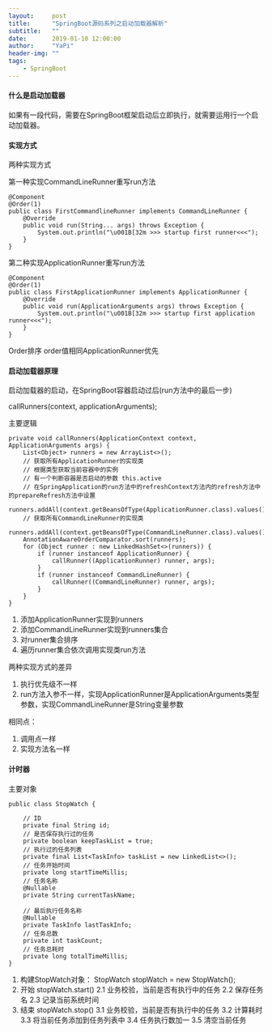 ```yaml
---
layout:     post
title:      "SpringBoot源码系列之启动加载器解析"
subtitle:   ""
date:       2019-01-10 12:00:00
author:     "YaPi"
header-img: ""
tags:
    - SpringBoot
---
```


#### 什么是启动加载器

如果有一段代码，需要在SpringBoot框架启动后立即执行，就需要运用行一个启动加载器。

#### 实现方式

两种实现方式

第一种实现CommandLineRunner重写run方法

```
@Component
@Order(1)
public class FirstCommandlineRunner implements CommandLineRunner {
    @Override
    public void run(String... args) throws Exception {
        System.out.println("\u001B[32m >>> startup first runner<<<");
    }
}
```

第二种实现ApplicationRunner重写run方法

```
@Component
@Order(1)
public class FirstApplicationRunner implements ApplicationRunner {
    @Override
    public void run(ApplicationArguments args) throws Exception {
        System.out.println("\u001B[32m >>> startup first application runner<<<");
    }
}
```

Order排序 order值相同ApplicationRunner优先


#### 启动加载器原理

启动加载器的启动，在SpringBoot容器启动过后(run方法中的最后一步)

callRunners(context, applicationArguments);


主要逻辑
```
private void callRunners(ApplicationContext context, ApplicationArguments args) {
    List<Object> runners = new ArrayList<>();
    // 获取所有ApplicationRunner的实现类
    // 根据类型获取当前容器中的实例
    // 有一个判断容器是否启动的参数 this.active
    // 在SpringApplication的run方法中的refreshContext方法内的refresh方法中的prepareRefresh方法中设置
    runners.addAll(context.getBeansOfType(ApplicationRunner.class).values());
    // 获取所有CommandLineRunner的实现类
    runners.addAll(context.getBeansOfType(CommandLineRunner.class).values());
    AnnotationAwareOrderComparator.sort(runners);
    for (Object runner : new LinkedHashSet<>(runners)) {
        if (runner instanceof ApplicationRunner) {
            callRunner((ApplicationRunner) runner, args);
        }
        if (runner instanceof CommandLineRunner) {
            callRunner((CommandLineRunner) runner, args);
        }
    }
}
```



1. 添加ApplicationRunner实现到runners
2. 添加CommandLineRunner实现到runners集合
3. 对runner集合排序
4. 遍历runner集合依次调用实现类run方法


两种实现方式的差异
1. 执行优先级不一样
2. run方法入参不一样，实现ApplicationRunner是ApplicationArguments类型参数，实现CommandLineRunner是String变量参数

相同点：
1. 调用点一样
2. 实现方法名一样




#### 计时器


主要对象
```
public class StopWatch {

	// ID
	private final String id;
    // 是否保存执行过的任务
	private boolean keepTaskList = true;
    // 执行过的任务列表
	private final List<TaskInfo> taskList = new LinkedList<>();
    // 任务开始时间
	private long startTimeMillis;
    // 任务名称
	@Nullable
	private String currentTaskName;

    // 最后执行任务名称
	@Nullable
	private TaskInfo lastTaskInfo;
    // 任务总数
	private int taskCount;
    // 任务总耗时
	private long totalTimeMillis;
}
```

1. 构建StopWatch对象： StopWatch stopWatch = new StopWatch();
2. 开始 stopWatch.start()
    2.1 业务校验，当前是否有执行中的任务
    2.2 保存任务名
    2.3 记录当前系统时间
3. 结束 stopWatch.stop()
    3.1 业务校验，当前是否有执行中的任务
    3.2 计算耗时
    3.3 将当前任务添加到任务列表中
    3.4 任务执行数加一
    3.5 清空当前任务